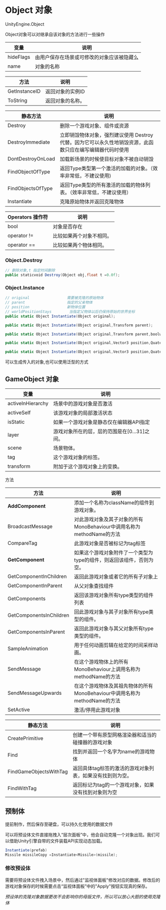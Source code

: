 # Object 对象

UnityEngine.Object

Object对象可以对继承自该对象的方法进行一些操作

| 变量      | 说明                                       |
| --------- | ------------------------------------------ |
| hideFlags | 由用户保存在场景或可修改的对象应该被隐藏么 |
| name      | 对象的名称                                 |

| 方法          | 说明             |
| ------------- | ---------------- |
| GetInstanceID | 返回对象的实例ID |
| ToString      | 返回对象的名称。 |

| 静态方法          | 说明                                                         |
| ----------------- | ------------------------------------------------------------ |
| Destroy           | 删除一个游戏对象、组件或资源                                 |
| DestroyImmediate  | 立即销毁物体对象，强烈建议使用 Destroy 代替。因为它可以永久性地销毁资源，此函数只应在编写编辑器代码时使用 |
| DontDestroyOnLoad | 加载新场景的时候使目标对象不被自动销毁                       |
| FindObjectOfType  | 返回Type类型第一个激活的加载的对象。（效率非常低，不建议使用) |
| FindObjectsOfType | 返回Type类型的所有激活的加载的物体列表。（效率非常低，不建议使用） |
| Instantiate       | 克隆原始物体并返回克隆物体                                   |

| Operators 操作符 | 说明                     |
| ---------------- | ------------------------ |
| bool             | 对象是否存在             |
| operator !=      | 比较如果两个对象不相同。 |
| operator ==      | 比较如果两个物体相同。   |

### Object.Destroy

```c#
// 删除对象,t 指定时间删除
public staticvoid Destroy(Object obj,float t =0.0f);
```

### Object.Instance

```c#
// original 				需要被克隆的原始物体
// parent 					指定的父亲物体
// position 				新物体位置
// worldPositionStays 		 当指定父物体以后仍保持原始的世界坐标
public static Object Instantiate(Object original);

public static Object Instantiate(Object original,Transform parent);

public static Object Instantiate(Object original,Transform parent,boolworldPositionStays);

public static Object Instantiate(Object original,Vector3 position,Quaternion rotation);

public static Object Instantiate(Object original,Vector3 position,Quaternion rotation,Transform parent);
```

可以生成传入的对象,也可以使用泛型的方式

## GameObject 对象

| 变量              | 说明                                         |
| ----------------- | -------------------------------------------- |
| activeInHierarchy | 场景中的游戏对象是否激活                     |
| activeSelf        | 该游戏对象的局部激活状态                     |
| isStatic          | 如果一个游戏对象是静态仅在编辑器API指定      |
| layer             | 游戏对象所在的层，层的范围是在[0...31]之间。 |
| scene             | 场景物体。                                   |
| tag               | 这个游戏对象的标签。                         |
| transform         | 附加于这个游戏对象上的变换。                 |

方法

| 方法                    | 说明                                                         |
| ----------------------- | ------------------------------------------------------------ |
| **AddComponent**        | 添加一个名称为className的组件到游戏对象。                    |
| BroadcastMessage        | 对此游戏对象及其子对象的所有MonoBehaviour中调用名称为methodName的方法 |
| CompareTag              | 此游戏对象是否被标记为tag标签                                |
| **GetComponent**        | 如果这个游戏对象附件了一个类型为type的组件，则返回该组件，否则为空。 |
| GetComponentInChildren  | 返回此游戏对象或者它的所有子对象上                           |
| GetComponentInParent    | 从父对象查找组件                                             |
| GetComponents           | 返回该游戏对象所有type类型的组件列表                         |
| GetComponentsInChildren | 回此游戏对象与其子对象所有type类型的组件。                   |
| GetComponentsInParent   | 返回此游戏对象与其父对象所有type类型的组件。                 |
| SampleAnimation         | 用于任何动画剪辑在给定的时间采样动画。                       |
| SendMessage             | 在这个游戏物体上的所有MonoBehaviour上调用名称为methodName的方法 |
| SendMessageUpwards      | 在这个游戏物体及其祖先物体的所有MonoBehaviour中调用名称为methodName的方法 |
| SetActive               | 激活/停用此游戏对象                                          |

| 静态方法               | 说明                                                      |
| ---------------------- | --------------------------------------------------------- |
| CreatePrimitive        | 创建一个带有原型网格渲染器和适当的碰撞器的游戏对象        |
| Find                   | 找到并返回一个名字为name的游戏物体                        |
| FindGameObjectsWithTag | 返回具体tag标签的激活的游戏对象列表，如果没有找到则为空。 |
| FindWithTag            | 返回标记为tag的一个游戏对象，如果没有找到对象则为空       |



## 预制体

提前制作，然后保存至硬盘，可以持久化使用的数据文件

可以将预设体文件直接拖拽入“层次面板”中，他会自动克隆一个对象出现。我们可以借助Unity引擎自带的文件装载API实现动态加载。

```c#
Instantiate(prefab)
Missile missileCopy =Instantiate<Missile>(missile);
```

### 修改预设体

 需要将预设体文件拽入场景中，然后通过"监视体面板"修改对应的数据。修改后的游戏对象保存的时候需要点击“监视体面板”中的"Apply"按钮实现真的保存。

*预设体的克隆对象数据更改不会影响你的母版文件，所以可以放心大胆的使用克隆体*

